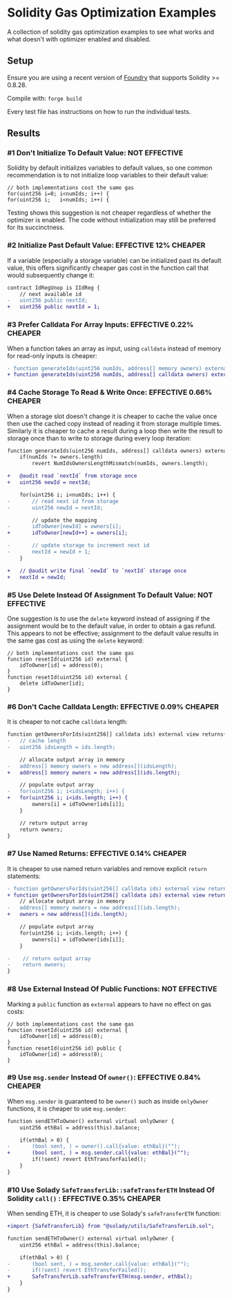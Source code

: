 # Solidity Gas Optimization Examples #

A collection of solidity gas optimization examples to see what works and what doesn't with optimizer enabled and disabled.

## Setup ##

Ensure you are using a recent version of [Foundry](https://github.com/foundry-rs/foundry) that supports Solidity >= 0.8.28.

Compile with: `forge build`

Every test file has instructions on how to run the individual tests.

## Results ##

### #1 Don't Initialize To Default Value: NOT EFFECTIVE ###

Solidity by default initializes variables to default values, so one common recommendation is to not initialize loop variables to their default value:
```solidity
// both implementations cost the same gas
for(uint256 i=0; i<numIds; i++) {
for(uint256 i;   i<numIds; i++) {
```

Testing shows this suggestion is not cheaper regardless of whether the optimizer is enabled. The code without initialization may still be preferred for its succinctness.

### #2 Initialize Past Default Value: EFFECTIVE 12% CHEAPER ###

If a variable (especially a storage variable) can be initialized past its default value, this offers significantly cheaper gas cost in the function call that would subsequently change it:
```diff
contract IdRegUnop is IIdReg {
    // next available id
-   uint256 public nextId;
+   uint256 public nextId = 1;
```

### #3 Prefer Calldata For Array Inputs: EFFECTIVE 0.22% CHEAPER ###

When a function takes an array as input, using `calldata` instead of memory for read-only inputs is cheaper:
```diff
- function generateIds(uint256 numIds, address[] memory owners) external
+ function generateIds(uint256 numIds, address[] calldata owners) external {
```

### #4 Cache Storage To Read & Write Once: EFFECTIVE 0.66% CHEAPER ###

When a storage slot doesn't change it is cheaper to cache the value once then use the cached copy instead of reading it from storage multiple times. Similarly it is cheaper to cache a result during a loop then write the result to storage once than to write to storage during every loop iteration:
```diff
function generateIds(uint256 numIds, address[] calldata owners) external {
    if(numIds != owners.length)
        revert NumIdsOwnersLengthMismatch(numIds, owners.length);

+   @audit read `nextId` from storage once
+   uint256 newId = nextId;

    for(uint256 i; i<numIds; i++) {
-       // read next id from storage
-       uint256 newId = nextId;

        // update the mapping
-       idToOwner[newId] = owners[i];
+       idToOwner[newId++] = owners[i];

-       // update storage to increment next id
-       nextId = newId + 1;
    }

+   // @audit write final `newId` to `nextId` storage once
+   nextId = newId;
```

### #5 Use Delete Instead Of Assignment To Default Value: NOT EFFECTIVE ###

One suggestion is to use the `delete` keyword instead of assigning if the assignment would be to the default value, in order to obtain a gas refund. This appears to not be effective; assignment to the default value results in the same gas cost as using the `delete` keyword:
```solidity
// both implementations cost the same gas
function resetId(uint256 id) external {
    idToOwner[id] = address(0);
}
function resetId(uint256 id) external {
    delete idToOwner[id];
}
```

### #6 Don't Cache Calldata Length: EFFECTIVE 0.09% CHEAPER ###

It is cheaper to not cache `calldata` length:
```diff
function getOwnersForIds(uint256[] calldata ids) external view returns(address[] memory) {
-   // cache length
-   uint256 idsLength = ids.length;

    // allocate output array in memory
-   address[] memory owners = new address[](idsLength);
+   address[] memory owners = new address[](ids.length);

    // populate output array
-   for(uint256 i; i<idsLength; i++) {
+   for(uint256 i; i<ids.length; i++) {
        owners[i] = idToOwner[ids[i]];
    }

    // return output array
    return owners;
}
```

### #7 Use Named Returns: EFFECTIVE 0.14% CHEAPER ###
It is cheaper to use named return variables and remove explicit `return` statements:
```diff
- function getOwnersForIds(uint256[] calldata ids) external view returns(address[] memory) {
+ function getOwnersForIds(uint256[] calldata ids) external view returns(address[] memory owners)
    // allocate output array in memory
-   address[] memory owners = new address[](ids.length);
+   owners = new address[](ids.length);

    // populate output array
    for(uint256 i; i<ids.length; i++) {
        owners[i] = idToOwner[ids[i]];
    }

-    // return output array
-    return owners;
}
```

### #8 Use External Instead Of Public Functions: NOT EFFECTIVE ###
Marking a `public` function as `external` appears to have no effect on gas costs:
```solidity
// both implementations cost the same gas
function resetId(uint256 id) external {
    idToOwner[id] = address(0);
}
function resetId(uint256 id) public {
    idToOwner[id] = address(0);
}
```

### #9 Use `msg.sender` Instead Of `owner()`: EFFECTIVE 0.84% CHEAPER ###
When `msg.sender` is guaranteed to be `owner()` such as inside `onlyOwner` functions, it is cheaper to use `msg.sender`:
```diff
function sendETHToOwner() external virtual onlyOwner {
    uint256 ethBal = address(this).balance;

    if(ethBal > 0) {
-       (bool sent, ) = owner().call{value: ethBal}("");
+       (bool sent, ) = msg.sender.call{value: ethBal}("");
        if(!sent) revert EthTransferFailed();
    }
}
```

### #10 Use Solady `SafeTransferLib::safeTransferETH` Instead Of Solidity `call()` : EFFECTIVE 0.35% CHEAPER ###
When sending ETH, it is cheaper to use Solady's `safeTransferETH` function:
```diff
+import {SafeTransferLib} from "@solady/utils/SafeTransferLib.sol";

function sendETHToOwner() external virtual onlyOwner {
    uint256 ethBal = address(this).balance;

    if(ethBal > 0) {
-       (bool sent, ) = msg.sender.call{value: ethBal}("");
-       if(!sent) revert EthTransferFailed();
+       SafeTransferLib.safeTransferETH(msg.sender, ethBal);
    }
}
```


